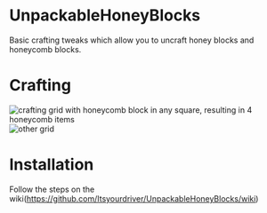 # UnpackableHoneyBlocks
Basic crafting tweaks which allow you to uncraft honey blocks and honeycomb blocks.




# Crafting
![crafting grid with honeycomb block in any square, resulting in 4 honeycomb items](https://us-east-1.tixte.net/uploads/cdn.driver.fyi/honeycombs.jpg)
![other grid](https://cdn.driver.fyi/r/crafting-grids.jpg)

# Installation
Follow the steps on the wiki(https://github.com/Itsyourdriver/UnpackableHoneyBlocks/wiki)
